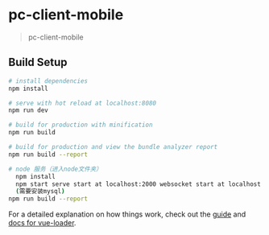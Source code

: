 # pc-client-mobile

> pc-client-mobile

## Build Setup

``` bash
# install dependencies
npm install

# serve with hot reload at localhost:8080
npm run dev

# build for production with minification
npm run build

# build for production and view the bundle analyzer report
npm run build --report

# node 服务（进入node文件夹）
  npm install
  npm start serve start at localhost:2000 websocket start at localhost:2021
  (需要安装mysql)
npm run build --report
```

For a detailed explanation on how things work, check out the [guide](http://vuejs-templates.github.io/webpack/) and [docs for vue-loader](http://vuejs.github.io/vue-loader).
